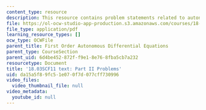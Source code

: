 ```yaml
---
content_type: resource
description: This resource contains problem statements related to autonomous equations.
file: https://ol-ocw-studio-app-production.s3.amazonaws.com/courses/18-03sc-differential-equations-fall-2011/da15a5f89fc51e070f7d077cff730996_MIT18_03SCF11_ps3_II_s10q.pdf
file_type: application/pdf
learning_resource_types: []
ocw_type: OCWFile
parent_title: First Order Autonomous Differential Equations
parent_type: CourseSection
parent_uid: 6d4be452-872f-f9e1-8e76-8fba5cb7a232
resourcetype: Document
title: '18.03SCF11 text: Part II Problems'
uid: da15a5f8-9fc5-1e07-0f7d-077cff730996
video_files:
  video_thumbnail_file: null
video_metadata:
  youtube_id: null
---
```

